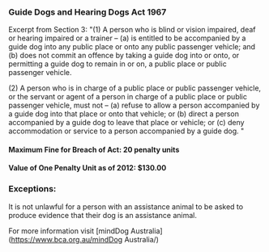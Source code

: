 ### Guide Dogs and Hearing Dogs Act 1967

Excerpt from Section 3:
"(1) A person who is blind or vision impaired, deaf or hearing impaired or a trainer –
 (a) is entitled to be accompanied by a guide dog into any public place or onto any public passenger vehicle; and
 (b) does not commit an offence by taking a guide dog into or onto, or permitting a guide dog to remain in or on, a public place or public passenger vehicle.

(2) A person who is in charge of a public place or public passenger vehicle, or the servant or agent of a person in charge of a public place or public passenger vehicle, must not –
 (a) refuse to allow a person accompanied by a guide dog into that place or onto that vehicle; or
 (b) direct a person accompanied by a guide dog to leave that place or vehicle; or
 (c) deny accommodation or service to a person accompanied by a guide dog. "

#### Maximum Fine for Breach of Act: 20 penalty units

#### Value of One Penalty Unit as of 2012: $130.00

### Exceptions:
It is not unlawful for a person with an assistance animal to be asked to produce evidence that their dog is an assistance animal.

For more information visit [mindDog Australia](https://www.bca.org.au/mindDog Australia/)